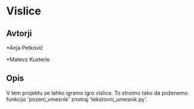# Vislice

## Avtorji

*Anja Petkovič

*Matevz Kusterle

## Opis

V tem projektu se lahko igramo igro vislice. To stroimo tako da poženemo funkcijo 'pozeni_vmesnik' znotraj 'tekstovni_umesnik.py'.

